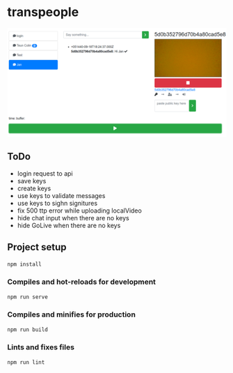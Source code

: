 # transpeople
![demo](schermafdruk.png)

## ToDo
- login request to api
- save keys
- create keys
- use keys to validate messages
- use keys to sighn signitures
- fix 500 ttp error while uploading localVideo
- hide chat input when there are no keys
- hide GoLive when there are no keys 

## Project setup
```
npm install
```

### Compiles and hot-reloads for development
```
npm run serve
```

### Compiles and minifies for production
```
npm run build
```

### Lints and fixes files
```
npm run lint
```
